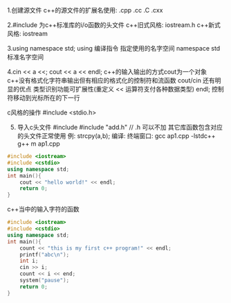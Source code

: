 1.创建源文件
  c++的源文件的扩展名使用: .cpp .cc .C .cxx

2.#include <iostream>
  为c++标准库的i/o函数的头文件
  c++旧式风格: iostream.h
  c++新式风格: iostream

3.using namespace std;
  using 编译指令 指定使用的名字空间
  namespace std 标准名字空间

4.cin << a <<;
  cout << a << endl;
  c++的输入输出的方式cout为一个对象
  c++没有格式化字符串输出但有相应的格式化的控制符和流函数 cout/cin 还有明显的优点
  类型识别功能可扩展性(重定义 << 运算符支付各种数据类型)
  endl; 控制符移动到光标所在的下一行

  c风格的操作
  #include <stdio.h>

5. 导入c头文件 #include <cstdio>
  #include "add.h" // .h 可以不加
  其它库函数包含对应的头文件正常使用
  例: 
    strcpy(a,b);
  编译:
    终端窗口:
    gcc ap1.cpp -lstdc++
    g++ m ap1.cpp

```c++
#include <iostream>
#include <cstdio>
using namespace std;
int main(){
    cout << "hello world!" << endl;
    return 0;	
}

```

c++当中的输入字符的函数

```c++
#include <iostream>
#include <cstdio>
using namespace std;
int main(){
    count << "this is my first c++ program!" << endl;
    printf("abc\n");
    int i;
    cin >> i;
    count << i << end;
    system("pause");
    return 0;
}
```
